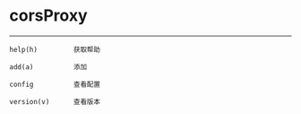 # corsProxy
---------------------------
    help(h)			获取帮助

	add(a)			添加

	config			查看配置

	version(v)		查看版本


